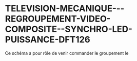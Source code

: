 # TELEVISION-MECANIQUE---REGROUPEMENT-VIDEO-COMPOSITE--SYNCHRO-LED-PUISSANCE-DFT126
Ce schéma a pour rôle de venir commander le groupement le
